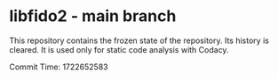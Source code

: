 # libfido2 - main branch

This repository contains the frozen state of the repository.
Its history is cleared. It is used only for static code
analysis with Codacy.

Commit Time: 1722652583